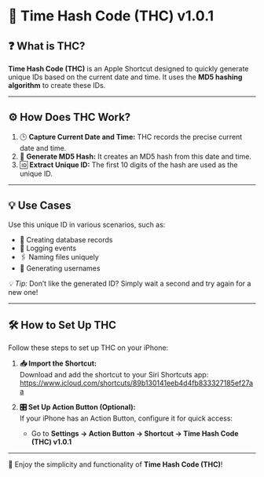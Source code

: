 # 🚀 Time Hash Code (THC) v1.0.1  

## ❓ What is THC?  
**Time Hash Code (THC)** is an Apple Shortcut designed to quickly generate unique IDs based on the current date and time. It uses the **MD5 hashing algorithm** to create these IDs.  

---

## ⚙️ How Does THC Work?  
1. 🕒 **Capture Current Date and Time:** THC records the precise current date and time.  
2. 🔑 **Generate MD5 Hash:** It creates an MD5 hash from this date and time.  
3. 🆔 **Extract Unique ID:** The first 10 digits of the hash are used as the unique ID.  

---

## 💡 Use Cases  
Use this unique ID in various scenarios, such as:  
- 📂 Creating database records  
- 📜 Logging events  
- 🖇️ Naming files uniquely  
- 👤 Generating usernames  

*💡 Tip:* Don’t like the generated ID? Simply wait a second and try again for a new one!  

---

## 🛠️ How to Set Up THC  
Follow these steps to set up THC on your iPhone:  

1. **📥 Import the Shortcut:**  
   Download and add the shortcut to your Siri Shortcuts app:  
https://www.icloud.com/shortcuts/89b130141eeb4d4fb833327185ef27aa

2. **🎛️ Set Up Action Button (Optional):**  
   If your iPhone has an Action Button, configure it for quick access:  
   - Go to **Settings → Action Button → Shortcut → Time Hash Code (THC) v1.0.1**  

---

🎉 Enjoy the simplicity and functionality of **Time Hash Code (THC)**!  
